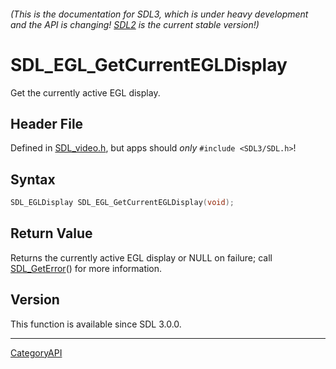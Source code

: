 ###### (This is the documentation for SDL3, which is under heavy development and the API is changing! [SDL2](https://wiki.libsdl.org/SDL2/) is the current stable version!)
# SDL_EGL_GetCurrentEGLDisplay

Get the currently active EGL display.

## Header File

Defined in [SDL_video.h](https://github.com/libsdl-org/SDL/blob/main/include/SDL3/SDL_video.h), but apps should _only_ `#include <SDL3/SDL.h>`!

## Syntax

```c
SDL_EGLDisplay SDL_EGL_GetCurrentEGLDisplay(void);

```

## Return Value

Returns the currently active EGL display or NULL on failure; call
[SDL_GetError](SDL_GetError)() for more information.

## Version

This function is available since SDL 3.0.0.

----
[CategoryAPI](CategoryAPI)

